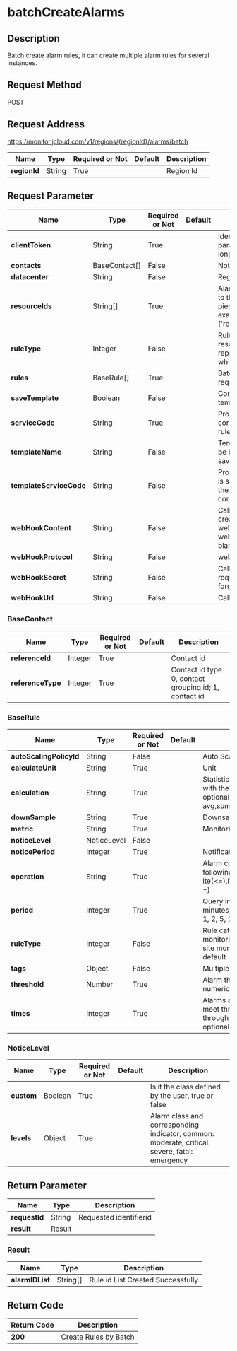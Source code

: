 # batchCreateAlarms


## Description
Batch create alarm rules, it can create multiple alarm rules for several instances.

## Request Method
POST

## Request Address
https://monitor.jcloud.com/v1/regions/{regionId}/alarms/batch

|Name|Type|Required or Not|Default|Description|
|---|---|---|---|---|
|**regionId**|String|True| |Region Id|

## Request Parameter
|Name|Type|Required or Not|Default|Description|
|---|---|---|---|---|
|**clientToken**|String|True| |Idempotence validation parameter, 36-bit at the longest|
|**contacts**|BaseContact[]|False| |Notify contacts|
|**datacenter**|String|False| |Region|
|**resourceIds**|String[]|True| |Alarm rules shall correspond to the Instance List, 100 pieces at most each time, for example"['resourceId1','resourceId2']"|
|**ruleType**|Integer|False| |Rule category, 1 represents resource monitoring, and 6 represents site monitoring, which shall be 1 by default|
|**rules**|BaseRule[]|True| |Batch creation of rule lists is required|
|**saveTemplate**|Boolean|False| |Confirm to save it as a template|
|**serviceCode**|String|True| |Product line identifier, xxx corresponding to rulesserviceCode|
|**templateName**|String|False| |Template name, which cannot be blank when the template is saved|
|**templateServiceCode**|String|False| |Product line identifier, when it is saved as the a template, the template's correspondingserviceCode|
|**webHookContent**|String|False| |Callback content  Note: It is created only when the webHookUrl and webHookContent are not blank.webHook|
|**webHookProtocol**|String|False| |webHook protocol|
|**webHookSecret**|String|False| |Callback secret, user requests signature to prevent forgery|
|**webHookUrl**|String|False| |Callback url|

### BaseContact
|Name|Type|Required or Not|Default|Description|
|---|---|---|---|---|
|**referenceId**|Integer|True| |Contact id|
|**referenceType**|Integer|True| |Contact id type 0, contact grouping id; 1, contact id|
### BaseRule
|Name|Type|Required or Not|Default|Description|
|---|---|---|---|---|
|**autoScalingPolicyId**|String|False| |Auto Scaling Group ID|
|**calculateUnit**|String|True| |Unit|
|**calculation**|String|True| |Statistical method must be consistent with the defined metric, with an optional list of values: avg,sum,max,min|
|**downSample**|String|True| |Downsampling function|
|**metric**|String|True| |Monitoring Item|
|**noticeLevel**|NoticeLevel|False| | |
|**noticePeriod**|Integer|True| |Notification Period Unit: Hour|
|**operation**|String|True| |Alarm comparators only can be the following types: lte(<=),lt(<),gt(>),gte(>=),eq(==),ne(! =)|
|**period**|Integer|True| |Query indicator period, unit in minutes, currently supported value: 1, 2, 5, 15, 30, 60|
|**ruleType**|Integer|False| |Rule category, 1 represents monitoring rules, and 6 represents site monitoring, which shall be 1 by default|
|**tags**|Object|False| |Multiple-valued tag|
|**threshold**|Number|True| |Alarm threshold, currently, only numeric type functions are available|
|**times**|Integer|True| |Alarms are made when several times meet threshold value conditions through continuous detections, optional values: 1,2,3,5,10,15,30,60|
### NoticeLevel
|Name|Type|Required or Not|Default|Description|
|---|---|---|---|---|
|**custom**|Boolean|True| |Is it the class defined by the user, true or false|
|**levels**|Object|True| |Alarm class and corresponding indicator, common: moderate, critical: severe, fatal: emergency|

## Return Parameter
|Name|Type|Description|
|---|---|---|
|**requestId**|String|Requested identifierid|
|**result**|Result| |

### Result
|Name|Type|Description|
|---|---|---|
|**alarmIDList**|String[]|Rule id List Created Successfully|

## Return Code
|Return Code|Description|
|---|---|
|**200**|Create Rules by Batch|
